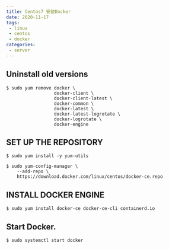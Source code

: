 ```yaml
---
title: Centos7 安装Docker
date: 2020-11-17
tags:
 - linux
 - centos
 - docker
categories:
 - server
---
```


## Uninstall old versions

```shell script
$ sudo yum remove docker \
                  docker-client \
                  docker-client-latest \
                  docker-common \
                  docker-latest \
                  docker-latest-logrotate \
                  docker-logrotate \
                  docker-engine
```

## SET UP THE REPOSITORY

```shell script
$ sudo yum install -y yum-utils

$ sudo yum-config-manager \
    --add-repo \
    https://download.docker.com/linux/centos/docker-ce.repo
```

## INSTALL DOCKER ENGINE

```shell script
$ sudo yum install docker-ce docker-ce-cli containerd.io
```

## Start Docker.

```shell script
$ sudo systemctl start docker
```
